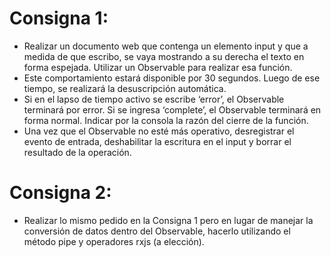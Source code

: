# Consigna 1:

- Realizar un documento web que contenga un elemento input y que a medida de que escribo, se vaya mostrando a su derecha el texto en forma espejada. Utilizar un Observable para realizar esa función.
- Este comportamiento estará disponible por 30 segundos. Luego de ese tiempo, se realizará la desuscripción automática.
- Si en el lapso de tiempo activo se escribe ‘error’, el Observable terminará por error. Si se ingresa ‘complete’, el Observable terminará en forma normal. Indicar por la consola la razón del cierre de la función.
- Una vez que el Observable no esté más operativo, desregistrar el evento de entrada, deshabilitar la escritura en el input y borrar el resultado de la operación.

# Consigna 2:

- Realizar lo mismo pedido en la  Consigna 1 pero en lugar de manejar la conversión de datos dentro del Observable, hacerlo utilizando el método pipe y operadores rxjs (a elección).